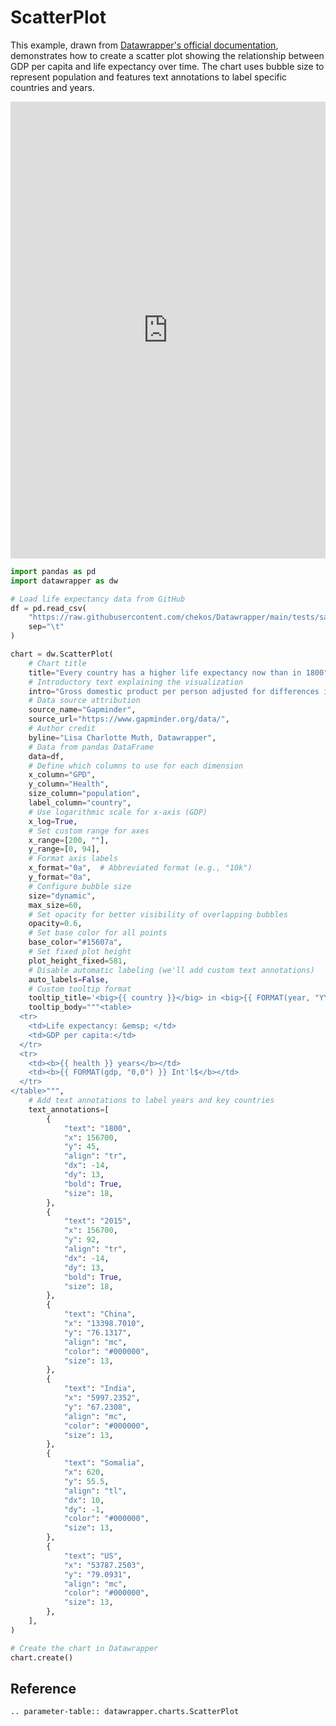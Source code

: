 # ScatterPlot

This example, drawn from [Datawrapper's official documentation](https://www.datawrapper.de/charts/scatter-plot), demonstrates how to create a scatter plot showing the relationship between GDP per capita and life expectancy over time. The chart uses bubble size to represent population and features text annotations to label specific countries and years.

<iframe title="Every country has a higher life expectancy now than in 1800" aria-label="Scatter Plot" id="datawrapper-chart-g9N3W" src="https://datawrapper.dwcdn.net/g9N3W/1/" scrolling="no" frameborder="0" style="width: 0; min-width: 100% !important; border: none;" height="731" data-external="1"></iframe><script type="text/javascript">window.addEventListener("message",function(a){if(void 0!==a.data["datawrapper-height"]){var e=document.querySelectorAll("iframe");for(var t in a.data["datawrapper-height"])for(var r,i=0;r=e[i];i++)if(r.contentWindow===a.source){var d=a.data["datawrapper-height"][t]+"px";r.style.height=d}}});</script>

```python
import pandas as pd
import datawrapper as dw

# Load life expectancy data from GitHub
df = pd.read_csv(
    "https://raw.githubusercontent.com/chekos/Datawrapper/main/tests/samples/scatter/life-expectancy.csv",
    sep="\t"
)

chart = dw.ScatterPlot(
    # Chart title
    title="Every country has a higher life expectancy now than in 1800",
    # Introductory text explaining the visualization
    intro="Gross domestic product per person adjusted for differences in purchasing power (in international 2011 dollars) vs life expectacy of newborns, for selected countries in 1800 and 2015. The size of the circle shows the population of the countries.",
    # Data source attribution
    source_name="Gapminder",
    source_url="https://www.gapminder.org/data/",
    # Author credit
    byline="Lisa Charlotte Muth, Datawrapper",
    # Data from pandas DataFrame
    data=df,
    # Define which columns to use for each dimension
    x_column="GPD",
    y_column="Health",
    size_column="population",
    label_column="country",
    # Use logarithmic scale for x-axis (GDP)
    x_log=True,
    # Set custom range for axes
    x_range=[200, ""],
    y_range=[0, 94],
    # Format axis labels
    x_format="0a",  # Abbreviated format (e.g., "10k")
    y_format="0a",
    # Configure bubble size
    size="dynamic",
    max_size=60,
    # Set opacity for better visibility of overlapping bubbles
    opacity=0.6,
    # Set base color for all points
    base_color="#15607a",
    # Set fixed plot height
    plot_height_fixed=581,
    # Disable automatic labeling (we'll add custom text annotations)
    auto_labels=False,
    # Custom tooltip format
    tooltip_title='<big>{{ country }}</big> in <big>{{ FORMAT(year, "YYYY") }}</big>',
    tooltip_body="""<table>
  <tr>
    <td>Life expectancy: &emsp; </td>
    <td>GDP per capita:</td>
  </tr>
  <tr>
    <td><b>{{ health }} years</b></td>
    <td><b>{{ FORMAT(gdp, "0,0") }} Int'l$</b></td>
  </tr>
</table>""",
    # Add text annotations to label years and key countries
    text_annotations=[
        {
            "text": "1800",
            "x": 156700,
            "y": 45,
            "align": "tr",
            "dx": -14,
            "dy": 13,
            "bold": True,
            "size": 18,
        },
        {
            "text": "2015",
            "x": 156700,
            "y": 92,
            "align": "tr",
            "dx": -14,
            "dy": 13,
            "bold": True,
            "size": 18,
        },
        {
            "text": "China",
            "x": "13398.7010",
            "y": "76.1317",
            "align": "mc",
            "color": "#000000",
            "size": 13,
        },
        {
            "text": "India",
            "x": "5997.2352",
            "y": "67.2308",
            "align": "mc",
            "color": "#000000",
            "size": 13,
        },
        {
            "text": "Somalia",
            "x": 620,
            "y": 55.5,
            "align": "tl",
            "dx": 10,
            "dy": -1,
            "color": "#000000",
            "size": 13,
        },
        {
            "text": "US",
            "x": "53787.2503",
            "y": "79.0931",
            "align": "mc",
            "color": "#000000",
            "size": 13,
        },
    ],
)

# Create the chart in Datawrapper
chart.create()
```

## Reference

```{eval-rst}
.. parameter-table:: datawrapper.charts.ScatterPlot
